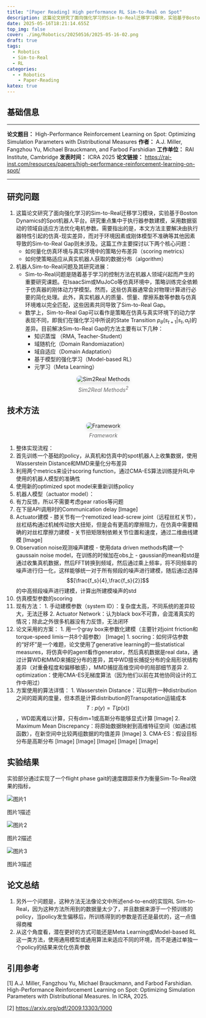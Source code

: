 ```yaml
---
title: "[Paper Reading] High performance RL Sim-to-Real on Spot"
description: 这篇论文研究了面向强化学习的Sim-to-Real迁移学习模块，实验基于Boston Dynamics的Spot机器人平台。研究重点集中于执行器参数建模，采用数据驱动的领域自适应方法优化电机参数。
date: 2025-05-16T18:21:14.655Z
top_img: false
cover: ./img/Robotics/20250516/2025-05-16-02.png
draft: true
tags:
  - Robotics
  - Sim-to-Real
  - RL
categories:
  - - Robotics
    - Paper-Reading
katex: true
---
```


## 基础信息

---

**论文题目：** High-Performance Reinforcement Learning on Spot: Optimizing Simulation Parameters with Distributional Measures
**作者：** A.J. Miller, Fangzhou Yu, Michael Brauckmann, and Farbod Farshidian
**工作单位：** RAI Institute, Cambridge
**发表时间：** ICRA 2025
**论文链接：** https://rai-inst.com/resources/papers/high-performance-reinforcement-learning-on-spot/

---

## 研究问题

1. 这篇论文研究了面向强化学习的Sim-to-Real迁移学习模块，实验基于Boston Dynamics的Spot机器人平台。研究重点集中于执行器参数建模，采用数据驱动的领域自适应方法优化电机参数。需要指出的是，本文方法主要解决由执行器特性引起的仿真-现实差异，而对于环境因素或刚体模型不准确等其他因素导致的Sim-to-Real Gap则未涉及。这篇工作主要探讨以下两个核心问题：
    * 如何量化仿真环境与真实环境中的策略分布差异（scoring metrics）
    * 如何使策略适应从真实机器人获取的数据分布（algorithm）
2. 机器人Sim-to-Real问题及其研究进展：
    * Sim-to-Real问题是随着基于学习的控制方法在机器人领域兴起而产生的重要研究课题。在IsaacSim或MuJoCo等仿真环境中，策略训练完全依赖于仿真器的刚体动力学模型。然而，这些仿真器通常会对物理计算进行必要的简化处理。此外，真实机器人的质量、惯量、摩擦系数等参数与仿真环境难以完全匹配，这些因素共同导致了Sim-to-Real Gap。
    * 数学上，Sim-to-Real Gap可以看作是策略在仿真与真实环境下的动力学表现不同，即我们在强化学习中所说的State Transition $p_{\theta}(s_{t+1} | s_t, a_t)$的差异。目前解决Sim-to-Real Gap的方法主要有以下几种：
      * 知识蒸馏 （RMA, Teacher-Student）
      * 域随机化（Domain Randomiazation）
      * 域自适应（Domain Adaptation）
      * 基于模型的强化学习（Model-based RL）
      * 元学习（Meta Learning）

<!-- FM:Snippet:Start data:{"id":"img","fields":[]} -->
<div style="text-align: center;">
  <img src="../../../../../img/Robotics/20250516/2025-05-16-01.png" alt="Sim2Real Methods" style="max-width: 80%; height: auto; border-radius: 8px; box-shadow: 0 4px 8px rgba(0,0,0,0.1);">
  <p style="color: #666; font-style: italic; margin-top: 8px;">Sim2Real Methods<sup>2</sup></p>
</div>
<!-- FM:Snippet:End -->

## 技术方法

<!-- FM:Snippet:Start data:{"id":"img","fields":[]} -->
<div style="text-align: center;">
  <img src="../../../../../img/Robotics/20250516/2025-05-16-02.png" alt="Framework" style="max-width: 100%; height: auto; border-radius: 8px; box-shadow: 0 4px 8px rgba(0,0,0,0.1);">
  <p style="color: #666; font-style: italic; margin-top: 8px;">Framework</p>
</div>
<!-- FM:Snippet:End -->



1. 整体实现流程：
  1. 首先训练一个基础的policy，从真机和仿真中的spot机器人上收集数据，使用Wasserstein Distance和MMD来量化分布差异
  2. 利用两个metrics来设计scoring function，通过CMA-ES算法训练提升RL中使用的机器人模型的准确性
  3. 使用新的optimized spot model来重新训练policy
2. 机器人模型（actuator model）：
  1. 有力反馈，所以不需要考虑gear ratios等问题
  2. 在下层API调用时的Communication delay
[Image]
  3. Actuator建模
    - 膝关节有一个remotized lead-screw joint（远程丝杠关节），丝杠结构通过机械传动放大扭矩，但是会有更高的摩擦阻力，在仿真中需要精确的对丝杠摩擦力建模
    - 关节扭矩限制依赖关节位置和速度，通过二维曲线建模
[Image]
  4. Observation noise观测噪声建模
    - 使用data driven methods构建一个gaussain noise model，在训练的时候加在obs上
    - gaussian的mean和std是通过收集真机数据，然后FFT转换到频域，然后通过乘上频率，将不同频率的噪声进行归一化，这样能够统一对于所有频段的噪声进行建模，随后通过选择$$[\frac{f_s}{4},\frac{f_s}{2}]$$的中高频段噪声进行建模，计算出所建模噪声的std
3. 仿真模型参数的scoring
  1. 现有方法：
    1. 手动建模参数（system ID）：复杂度太高，不同系统的差异较大，无法迁移
    2. Actuator Network：认为black box不可靠，会混淆真实的情况；除此之外很多机器没有力反馈，无法闭环
  2. 论文采用的方案：
    1. 用一个gray box来参数化建模（主要针对joint friction和torque-speed limis一共8个超参数）
[Image]
    1. socring：如何评估参数的“好坏”是一个难题，论文使用了generative learning的一些statistical measures，将仿真中的agent看作generator，然后真机数据是real data，通过计算WD和MMD来捕捉分布的差异，其中WD擅长捕捉分布的全局形状结构差异（对重叠程度和偏移敏感），MMD捕捉高维空间中的局部细节差异
    2. optimization：使用CMA-ES无梯度算法（因为他们以前在其他协同设计的工作中用过）
  1. 方案使用的算法详情：
    1. Wasserstein Distance：可以用作一种distribution之间的距离的度量，但本质是计算distribution的Transpotation运输成本 $$T:p(y)=T(p(x))$$，WD距离难以计算，只有dim=1或高斯分布能够显式计算
[Image]
    2. Maximum Mean Discrepancy：将原始数据映射到高维特征空间（如通过核函数），在新空间中比较两组数据的均值差异
[Image]
    3. CMA-ES：假设目标分布是高斯分布
[Image]
[Image]
[Image]
[Image]
[Image]


## 实验结果

实验部分通过实现了一个flight phase gait的速度跟踪来作为衡量Sim-To-Real效果的指标，

<div class="image-gallery">
  <!-- 第一行图片 -->
  <div class="image-row">
    <div class="image-container">
      <img src="../../../../../img/Robotics/20250516/2025-05-16-03.png" alt="图片1">
      <p class="image-caption">图片1描述</p>
    </div>
    <div class="image-container">
      <img src="../../../../../img/Robotics/20250516/2025-05-16-04.png" alt="图片2">
      <p class="image-caption">图片2描述</p>
    </div>
  </div>

  <!-- 第二行图片 -->
  <div class="image-row">
    <div class="image-container">
      <img src="../../../../../img/Robotics/20250516/2025-05-16-05.png" alt="图片3">
      <p class="image-caption">图片3描述</p>
    </div>
  </div>

  <!-- 可以继续添加更多行和图片 -->
</div>



## 论文总结

1. 另外一个问题是，这种方法无法像论文中所述end-to-end的实现RL Sim-to-Real，因为这种方法所用到的数据量太少了，并且数据来源于一个预训练的policy，当policy发生偏移后，所训练得到的参数是否还是最优的，这一点值得商榷
2. 从这个角度看，潜在更好的方式可能还是Meta Learning或Model-based RL这一类方法，使用通用模型或通用算法来适应不同的环境，而不是通过单独一个policy的结果来优化仿真参数

## 引用参考

[1] A.J. Miller, Fangzhou Yu, Michael Brauckmann, and Farbod Farshidian. High-Performance Reinforcement Learning on Spot: Optimizing Simulation Parameters with Distributional Measures. In ICRA, 2025.

[2] https://arxiv.org/pdf/2009.13303/1000

<!-- http://localhost:4000/Blogs/2025/05/16/Robotics/2025-05-16-paper-of-high-performance-spot-sim2real -->